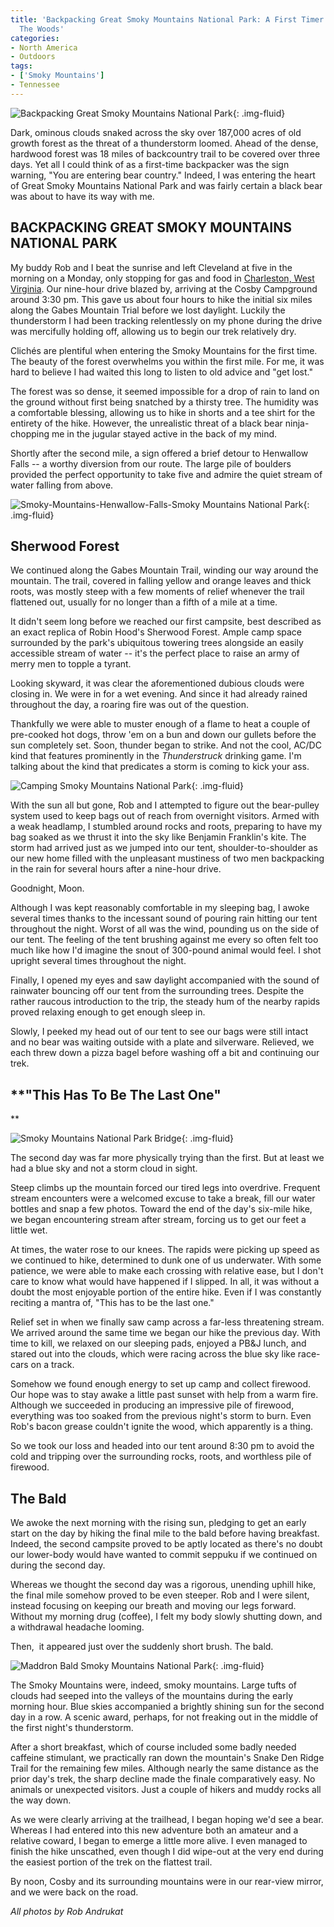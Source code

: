 ```yaml
---
title: 'Backpacking Great Smoky Mountains National Park: A First Timer''s Trek Into
  The Woods'
categories:
- North America
- Outdoors
tags:
- ['Smoky Mountains']
- Tennessee
---
```


![Backpacking Great Smoky Mountains National Park](https://withoutapath.com/wp-content/uploads/2018/05/Backpacking-Smoky-Mountains.jpg){: .img-fluid}

Dark, ominous clouds snaked across the sky over 187,000 acres of old growth forest as the threat of a thunderstorm loomed. Ahead of the dense, hardwood forest was 18 miles of backcountry trail to be covered over three days. Yet all I could think of as a first-time backpacker was the sign warning, "You are entering bear country." Indeed, I was entering the heart of Great Smoky Mountains National Park and was fairly certain a black bear was about to have its way with me.

<!-- more -->

## BACKPACKING GREAT SMOKY MOUNTAINS NATIONAL PARK

My buddy Rob and I beat the sunrise and left Cleveland at five in the morning on a Monday, only stopping for gas and food in [Charleston, West Virginia](https://withoutapath.com/white-water-rafting-west-virginia/). Our nine-hour drive blazed by, arriving at the Cosby Campground around 3:30 pm. This gave us about four hours to hike the initial six miles along the Gabes Mountain Trial before we lost daylight. Luckily the thunderstorm I had been tracking relentlessly on my phone during the drive was mercifully holding off, allowing us to begin our trek relatively dry.

Clichés are plentiful when entering the Smoky Mountains for the first time. The beauty of the forest overwhelms you within the first mile. For me, it was hard to believe I had waited this long to listen to old advice and "get lost."

The forest was so dense, it seemed impossible for a drop of rain to land on the ground without first being snatched by a thirsty tree. The humidity was a comfortable blessing, allowing us to hike in shorts and a tee shirt for the entirety of the hike. However, the unrealistic threat of a black bear ninja-chopping me in the jugular stayed active in the back of my mind.

Shortly after the second mile, a sign offered a brief detour to Henwallow Falls -- a worthy diversion from our route. The large pile of boulders provided the perfect opportunity to take five and admire the quiet stream of water falling from above.

![Smoky-Mountains-Henwallow-Falls-Smoky Mountains National Park](https://withoutapath.com/wp-content/uploads/2018/05/Smoky-Mountains-Henwallow-Falls-Smoky-Mountains-National-Park.jpg){: .img-fluid}

## **Sherwood Forest**

We continued along the Gabes Mountain Trail, winding our way around the mountain. The trail, covered in falling yellow and orange leaves and thick roots, was mostly steep with a few moments of relief whenever the trail flattened out, usually for no longer than a fifth of a mile at a time.

It didn't seem long before we reached our first campsite, best described as an exact replica of Robin Hood's Sherwood Forest. Ample camp space surrounded by the park's ubiquitous towering trees alongside an easily accessible stream of water -- it's the perfect place to raise an army of merry men to topple a tyrant.

Looking skyward, it was clear the aforementioned dubious clouds were closing in. We were in for a wet evening. And since it had already rained throughout the day, a roaring fire was out of the question.

Thankfully we were able to muster enough of a flame to heat a couple of pre-cooked hot dogs, throw 'em on a bun and down our gullets before the sun completely set. Soon, thunder began to strike. And not the cool, AC/DC kind that features prominently in the _Thunderstruck_ drinking game. I'm talking about the kind that predicates a storm is coming to kick your ass.

![Camping Smoky Mountains National Park](https://withoutapath.com/wp-content/uploads/2018/05/Camping-Smoky-Mountains-National-Park.jpg){: .img-fluid}

With the sun all but gone, Rob and I attempted to figure out the bear-pulley system used to keep bags out of reach from overnight visitors. Armed with a weak headlamp, I stumbled around rocks and roots, preparing to have my bag soaked as we thrust it into the sky like Benjamin Franklin's kite. The storm had arrived just as we jumped into our tent, shoulder-to-shoulder as our new home filled with the unpleasant mustiness of two men backpacking in the rain for several hours after a nine-hour drive.

Goodnight, Moon.

Although I was kept reasonably comfortable in my sleeping bag, I awoke several times thanks to the incessant sound of pouring rain hitting our tent throughout the night. Worst of all was the wind, pounding us on the side of our tent. The feeling of the tent brushing against me every so often felt too much like how I'd imagine the snout of 300-pound animal would feel. I shot upright several times throughout the night.

Finally, I opened my eyes and saw daylight accompanied with the sound of rainwater bouncing off our tent from the surrounding trees. Despite the rather raucous introduction to the trip, the steady hum of the nearby rapids proved relaxing enough to get enough sleep in.

Slowly, I peeked my head out of our tent to see our bags were still intact and no bear was waiting outside with a plate and silverware. Relieved, we each threw down a pizza bagel before washing off a bit and continuing our trek.

## **"This Has To Be The Last One"
**

![Smoky Mountains National Park Bridge](https://withoutapath.com/wp-content/uploads/2018/05/Smoky-Mountains-National-Park-Bridge.jpg){: .img-fluid}

The second day was far more physically trying than the first. But at least we had a blue sky and not a storm cloud in sight.

Steep climbs up the mountain forced our tired legs into overdrive. Frequent stream encounters were a welcomed excuse to take a break, fill our water bottles and snap a few photos. Toward the end of the day's six-mile hike, we began encountering stream after stream, forcing us to get our feet a little wet.

At times, the water rose to our knees. The rapids were picking up speed as we continued to hike, determined to dunk one of us underwater. With some patience, we were able to make each crossing with relative ease, but I don't care to know what would have happened if I slipped. In all, it was without a doubt the most enjoyable portion of the entire hike. Even if I was constantly reciting a mantra of, "This has to be the last one."

Relief set in when we finally saw camp across a far-less threatening stream. We arrived around the same time we began our hike the previous day. With time to kill, we relaxed on our sleeping pads, enjoyed a PB&J lunch, and stared out into the clouds, which were racing across the blue sky like race-cars on a track.

Somehow we found enough energy to set up camp and collect firewood. Our hope was to stay awake a little past sunset with help from a warm fire. Although we succeeded in producing an impressive pile of firewood, everything was too soaked from the previous night's storm to burn. Even Rob's bacon grease couldn't ignite the wood, which apparently is a thing.

So we took our loss and headed into our tent around 8:30 pm to avoid the cold and tripping over the surrounding rocks, roots, and worthless pile of firewood.

## The Bald

We awoke the next morning with the rising sun, pledging to get an early start on the day by hiking the final mile to the bald before having breakfast. Indeed, the second campsite proved to be aptly located as there's no doubt our lower-body would have wanted to commit seppuku if we continued on during the second day.

Whereas we thought the second day was a rigorous, unending uphill hike, the final mile somehow proved to be even steeper. Rob and I were silent, instead focusing on keeping our breath and moving our legs forward. Without my morning drug (coffee), I felt my body slowly shutting down, and a withdrawal headache looming.

Then,  it appeared just over the suddenly short brush. The bald.

![Maddron Bald Smoky Mountains National Park](https://withoutapath.com/wp-content/uploads/2018/05/Maddron-Bald-Smoky-Mountains-National-Park.jpg){: .img-fluid}

The Smoky Mountains were, indeed, smoky mountains. Large tufts of clouds had seeped into the valleys of the mountains during the early morning hour. Blue skies accompanied a brightly shining sun for the second day in a row. A scenic award, perhaps, for not freaking out in the middle of the first night's thunderstorm.

After a short breakfast, which of course included some badly needed caffeine stimulant, we practically ran down the mountain's Snake Den Ridge Trail for the remaining few miles. Although nearly the same distance as the prior day's trek, the sharp decline made the finale comparatively easy. No animals or unexpected visitors. Just a couple of hikers and muddy rocks all the way down.

As we were clearly arriving at the trailhead, I began hoping we'd see a bear. Whereas I had entered into this new adventure both an amateur and a relative coward, I began to emerge a little more alive. I even managed to finish the hike unscathed, even though I did wipe-out at the very end during the easiest portion of the trek on the flattest trail.

By noon, Cosby and its surrounding mountains were in our rear-view mirror, and we were back on the road.

_All photos by Rob Andrukat_
